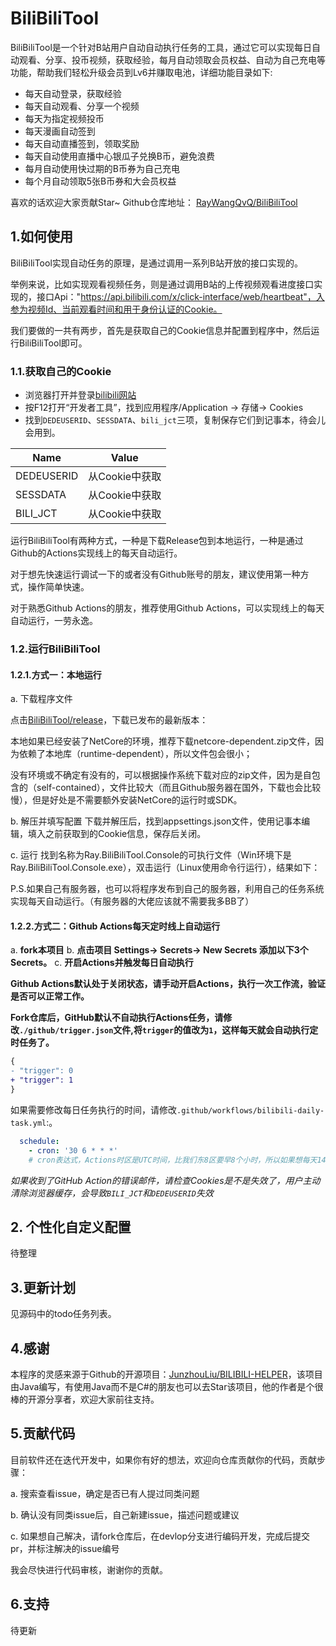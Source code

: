 # BiliBiliTool

BiliBiliTool是一个针对B站用户自动自动执行任务的工具，通过它可以实现每日自动观看、分享、投币视频，获取经验，每月自动领取会员权益、自动为自己充电等功能，帮助我们轻松升级会员到Lv6并赚取电池，详细功能目录如下:

* 每天自动登录，获取经验
* 每天自动观看、分享一个视频
* 每天为指定视频投币
* 每天漫画自动签到
* 每天自动直播签到，领取奖励
* 每天自动使用直播中心银瓜子兑换B币，避免浪费
* 每月自动使用快过期的B币券为自己充电
* 每个月自动领取5张B币券和大会员权益

喜欢的话欢迎大家贡献Star~
Github仓库地址：
[RayWangQvQ/BiliBiliTool](https://github.com/RayWangQvQ/BiliBiliTool)

## 1.如何使用

BiliBiliTool实现自动任务的原理，是通过调用一系列B站开放的接口实现的。

举例来说，比如实现观看视频任务，则是通过调用B站的上传视频观看进度接口实现的，接口Api："https://api.bilibili.com/x/click-interface/web/heartbeat"，入参为视频Id、当前观看时间和用于身份认证的Cookie。

我们要做的一共有两步，首先是获取自己的Cookie信息并配置到程序中，然后运行BiliBiliTool即可。

### 1.1.获取自己的Cookie

- 浏览器打开并登录[bilibili网站](https://www.bilibili.com/)
- 按F12打开“开发者工具”，找到应用程序/Application -> 存储-> Cookies
- 找到`DEDEUSERID`、`SESSDATA`、`bili_jct`三项，复制保存它们到记事本，待会儿会用到。

| Name       | Value          |
| ---------- | -------------- |
| DEDEUSERID | 从Cookie中获取 |
| SESSDATA   | 从Cookie中获取 |
| BILI_JCT   | 从Cookie中获取 |

运行BiliBiliTool有两种方式，一种是下载Release包到本地运行，一种是通过Github的Actions实现线上的每天自动运行。

对于想先快速运行调试一下的或者没有Github账号的朋友，建议使用第一种方式，操作简单快速。

对于熟悉Github Actions的朋友，推荐使用Github Actions，可以实现线上的每天自动运行，一劳永逸。

### 1.2.运行BiliBiliTool

#### 1.2.1.方式一：本地运行

a. 下载程序文件

点击[BiliBiliTool/release](https://github.com/RayWangQvQ/BiliBiliTool/releases)，下载已发布的最新版本：

本地如果已经安装了NetCore的环境，推荐下载netcore-dependent.zip文件，因为依赖了本地库（runtime-dependent），所以文件包会很小；

没有环境或不确定有没有的，可以根据操作系统下载对应的zip文件，因为是自包含的（self-contained），文件比较大（而且Github服务器在国外，下载也会比较慢），但是好处是不需要额外安装NetCore的运行时或SDK。

b. 解压并填写配置
下载并解压后，找到appsettings.json文件，使用记事本编辑，填入之前获取到的Cookie信息，保存后关闭。

c. 运行
找到名称为Ray.BiliBiliTool.Console的可执行文件（Win环境下是Ray.BiliBiliTool.Console.exe），双击运行（Linux使用命令行运行），结果如下：

P.S.如果自己有服务器，也可以将程序发布到自己的服务器，利用自己的任务系统实现每天自动运行。（有服务器的大佬应该就不需要我多BB了）

#### 1.2.2.方式二：Github Actions每天定时线上自动运行
a. **fork本项目**
b. **点击项目 Settings-> Secrets-> New Secrets 添加以下3个Secrets。** 
c. **开启Actions并触发每日自动执行**
   
**Github Actions默认处于关闭状态，请手动开启Actions，执行一次工作流，验证是否可以正常工作。**

**Fork仓库后，GitHub默认不自动执行Actions任务，请修改`./github/trigger.json`文件,将`trigger`的值改为`1`，这样每天就会自动执行定时任务了。**

```patch
{
- "trigger": 0
+ "trigger": 1
}
```

如果需要修改每日任务执行的时间，请修改`.github/workflows/bilibili-daily-task.yml`:。

```yml
  schedule:
    - cron: '30 6 * * *'
    # cron表达式，Actions时区是UTC时间，比我们东8区要早8个小时，所以如果想每天14点30分运行，则小时数要输入6（14-8=6），如上示例。
```

*如果收到了GitHub Action的错误邮件，请检查Cookies是不是失效了，用户主动清除浏览器缓存，会导致`BILI_JCT`和`DEDEUSERID`失效*

## 2. 个性化自定义配置

待整理

## 3.更新计划

见源码中的todo任务列表。


## 4.感谢
本程序的灵感来源于Github的开源项目：[JunzhouLiu/BILIBILI-HELPER](https://github.com/JunzhouLiu/BILIBILI-HELPER)，该项目由Java编写，有使用Java而不是C#的朋友也可以去Star该项目，他的作者是个很棒的开源分享者，欢迎大家前往支持。

## 5.贡献代码
目前软件还在迭代开发中，如果你有好的想法，欢迎向仓库贡献你的代码，贡献步骤：

a. 搜索查看issue，确定是否已有人提过同类问题

b. 确认没有同类issue后，自己新建issue，描述问题或建议

c. 如果想自己解决，请fork仓库后，在devlop分支进行编码开发，完成后提交pr，并标注解决的issue编号

我会尽快进行代码审核，谢谢你的贡献。

## 6.支持

待更新